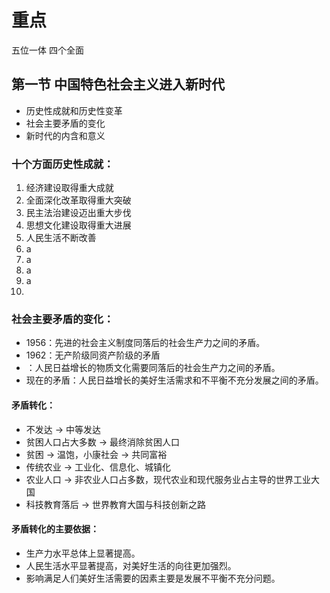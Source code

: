 # 重点

五位一体 四个全面

## 第一节 中国特色社会主义进入新时代

- 历史性成就和历史性变革
- 社会主要矛盾的变化
- 新时代的内含和意义


### 十个方面历史性成就：   
1. 经济建设取得重大成就   
2. 全面深化改革取得重大突破   
3. 民主法治建设迈出重大步伐   
4. 思想文化建设取得重大进展   
5. 人民生活不断改善   
6. a   
7. a   
8. a   
9. a   
10. 


### 社会主要矛盾的变化：

- 1956：先进的社会主义制度同落后的社会生产力之间的矛盾。
- 1962：无产阶级同资产阶级的矛盾
- ：人民日益增长的物质文化需要同落后的社会生产力之间的矛盾。
- 现在的矛盾：人民日益增长的美好生活需求和不平衡不充分发展之间的矛盾。

#### 矛盾转化：

- 不发达 → 中等发达
- 贫困人口占大多数 → 最终消除贫困人口
- 贫困 → 温饱，小康社会 → 共同富裕
- 传统农业 → 工业化、信息化、城镇化
- 农业人口 → 非农业人口占多数，现代农业和现代服务业占主导的世界工业大国
- 科技教育落后 → 世界教育大国与科技创新之路

#### 矛盾转化的主要依据：

- 生产力水平总体上显著提高。
- 人民生活水平显著提高，对美好生活的向往更加强烈。
- 影响满足人们美好生活需要的因素主要是发展不平衡不充分问题。






















